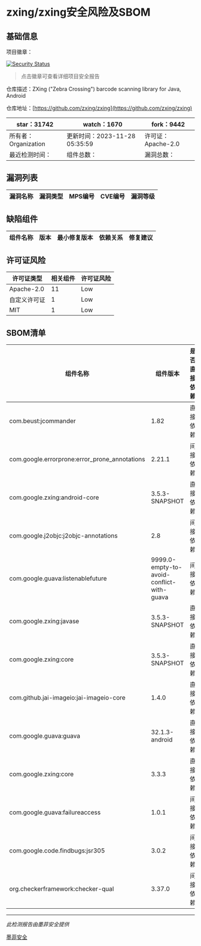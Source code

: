 # zxing/zxing安全风险及SBOM

## 基础信息

项目徽章：

[![Security Status](https://www.murphysec.com/platform3/v31/badge/1731374281127841792.svg)](https://www.murphysec.com/console/report/1728114070258667520/1731374281127841792)

> 点击徽章可查看详细项目安全报告

仓库描述：ZXing ("Zebra Crossing") barcode scanning library for Java, Android

仓库地址：[https://github.com/zxing/zxing](https://github.com/zxing/zxing)

| star：31742 | watch：1670 | fork：9442 |
| ----------- | -------------- | ------------ |
| 所有者：Organization | 更新时间：2023-11-28 05:35:59 | 许可证：Apache-2.0 |
| 最近检测时间： | 组件总数： | 漏洞总数： |




## 漏洞列表

| 漏洞名称 | 漏洞类型 | MPS编号 | CVE编号 | 漏洞等级 |
| ------- | ------ | ------- | ------ | ----- |





## 缺陷组件

| 组件名称 | 版本 | 最小修复版本 | 依赖关系 | 修复建议 |
| -------- | ---- | ------------ | -------- | -------- |





## 许可证风险

| 许可证类型 | 相关组件 | 许可证风险 |
| ---------- | -------- | ---------- |
|Apache-2.0|11|Low|
|自定义许可证|1|Low|
|MIT|1|Low|




## SBOM清单

| 组件名称 | 组件版本 | 是否直接依赖 | 仓库 |
| -------- | -------- | ------------ | ---- |
|com.beust:jcommander|1.82|直接依赖|maven|
|com.google.errorprone:error_prone_annotations|2.21.1|间接依赖|maven|
|com.google.zxing:android-core|3.5.3-SNAPSHOT|直接依赖|maven|
|com.google.j2objc:j2objc-annotations|2.8|间接依赖|maven|
|com.google.guava:listenablefuture|9999.0-empty-to-avoid-conflict-with-guava|间接依赖|maven|
|com.google.zxing:javase|3.5.3-SNAPSHOT|直接依赖|maven|
|com.google.zxing:core|3.5.3-SNAPSHOT|直接依赖|maven|
|com.github.jai-imageio:jai-imageio-core|1.4.0|直接依赖|maven|
|com.google.guava:guava|32.1.3-android|直接依赖|maven|
|com.google.zxing:core|3.3.3|直接依赖|maven|
|com.google.guava:failureaccess|1.0.1|间接依赖|maven|
|com.google.code.findbugs:jsr305|3.0.2|间接依赖|maven|
|org.checkerframework:checker-qual|3.37.0|间接依赖|maven|


------

*此检测报告由墨菲安全提供*

[墨菲安全](www.murphysec.com)